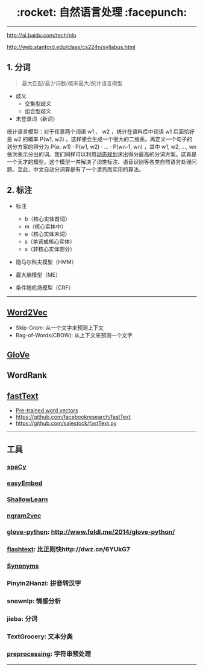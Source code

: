 <h1 align = "center">:rocket: 自然语言处理 :facepunch:</h1>

---
http://ai.baidu.com/tech/nlp

http://web.stanford.edu/class/cs224n/syllabus.html
## 1. 分词
> 最大匹配/最少词数/概率最大/统计语言模型
- 歧义
  - 交集型歧义
  - 组合型歧义
- 未登录词（新词）

统计语言模型：对于任意两个词语 w1 、 w2 ，统计在语料库中词语 w1 后面恰好是 w2 的概率 P(w1, w2) 。这样便会生成一个很大的二维表。再定义一个句子的划分方案的得分为 P(∅, w1) · P(w1, w2) · … · P(wn-1, wn) ，其中 w1, w2, …, wn 依次表示分出的词。我们同样可以利用[动态规划][21]求出得分最高的分词方案。这真是一个天才的模型，这个模型一并解决了词类标注、语音识别等各类自然语言处理问题。至此，中文自动分词算是有了一个漂亮而实用的算法。

## 2. 标注
- 标注
    - b（核心实体首词）
    - m（核心实体中）
    - e（核心实体末词）
    - s（单词成核心实体）
    - x（非核心实体部分）
  
- 隐马尔科夫模型（HMM）
- 最大熵模型（ME）
- 条件随机场模型（CRF）




---
## [Word2Vec][1]
- Skip-Gram: 从一个文字来预测上下文
- Bag-of-Words(CBOW): 从上下文来预测一个文字
## [GloVe][2]
## WordRank


## [fastText][4]
- [Pre-trained word vectors][41]
- https://github.com/facebookresearch/fastText
- https://github.com/salestock/fastText.py
---
## 工具
### [spaCy][61]
### [easyEmbed][62]
### [ShallowLearn][63]
### [ngram2vec][64]
### [glove-python][65]: http://www.foldl.me/2014/glove-python/
### [flashtext][66]: 比正则快http://dwz.cn/6YUkG7
### [Synonyms][67]
### Pinyin2Hanzi: 拼音转汉字
### snownlp: 情感分析
### jieba: 分词
### TextGrocery: 文本分类
### [preprocessing][68]: 字符串预处理




---
[1]: x
[2]: http://blog.csdn.net/sinat_26917383/article/details/54847240

[21]: http://blog.csdn.net/xgf415/article/details/52662389

[4]: http://www.jianshu.com/p/b7ede4e842f1
[41]: https://github.com/facebookresearch/fastText/blob/master/pretrained-vectors.md

[61]: https://github.com/explosion/spaCy
[62]: https://github.com/yanaiela/easyEmbed
[63]: https://github.com/giacbrd/ShallowLearn
[64]: https://github.com/zhezhaoa/ngram2vec
[65]: https://github.com/maciejkula/glove-python
[66]: https://github.com/vi3k6i5/flashtext
[67]: https://github.com/huyingxi/Synonyms
[68]: https://github.com/SpotlightData/preprocessing
